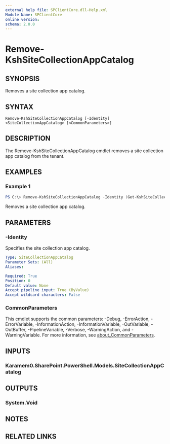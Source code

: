 ```yaml
---
external help file: SPClientCore.dll-Help.xml
Module Name: SPClientCore
online version:
schema: 2.0.0
---
```


# Remove-KshSiteCollectionAppCatalog

## SYNOPSIS
Removes a site collection app catalog.

## SYNTAX

```
Remove-KshSiteCollectionAppCatalog [-Identity] <SiteCollectionAppCatalog> [<CommonParameters>]
```

## DESCRIPTION
The Remove-KshSiteCollectionAppCatalog cmdlet removes a site collection app catalog from the tenant.

## EXAMPLES

### Example 1
```powershell
PS C:\> Remove-KshSiteCollectionAppCatalog -Identity (Get-KshSiteCollectionAppCatalog -SiteCollection (Get-KshCurrentSiteCollection))
```

Removes a site collection app catalog.

## PARAMETERS

### -Identity
Specifies the site collection app catalog.

```yaml
Type: SiteCollectionAppCatalog
Parameter Sets: (All)
Aliases:

Required: True
Position: 0
Default value: None
Accept pipeline input: True (ByValue)
Accept wildcard characters: False
```

### CommonParameters
This cmdlet supports the common parameters: -Debug, -ErrorAction, -ErrorVariable, -InformationAction, -InformationVariable, -OutVariable, -OutBuffer, -PipelineVariable, -Verbose, -WarningAction, and -WarningVariable. For more information, see [about_CommonParameters](http://go.microsoft.com/fwlink/?LinkID=113216).

## INPUTS

### Karamem0.SharePoint.PowerShell.Models.SiteCollectionAppCatalog

## OUTPUTS

### System.Void

## NOTES

## RELATED LINKS
